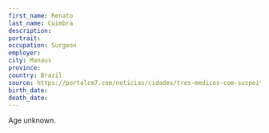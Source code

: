 ```yaml
---
first_name: Renato
last_name: Coimbra
description: 
portrait: 
occupation: Surgeon
employer: 
city: Manaus
province: 
country: Brazil
source: https://portalcm7.com/noticias/cidades/tres-medicos-com-suspeita-de-coronavirus-morrem-em-manaus
birth_date: 
death_date: 
---
```


Age unknown.
